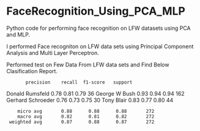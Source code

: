 # FaceRecognition_Using_PCA_MLP
Python code for performing face recognition on LFW datasets using PCA and MLP.

I performed Face recogniton on LFW data sets using Principal Component Analysis and Multi Layer Perceptron.

Performed test on Few Data From LFW data sets and Find Below Clasification Report.

           precision    recall  f1-score   support

  Donald Rumsfeld       0.78      0.81      0.79        36
    George W Bush       0.93      0.94      0.94       162
Gerhard Schroeder       0.76      0.73      0.75        30
       Tony Blair       0.83      0.77      0.80        44

        micro avg       0.88      0.88      0.88       272
        macro avg       0.82      0.81      0.82       272
     weighted avg       0.87      0.88      0.87       272
